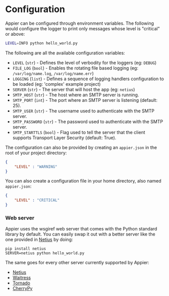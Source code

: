# Configuration

Appier can be configured through environment variables. The following would configure the logger to print only messages whose level is "critical" or above:

```bash
LEVEL=INFO python hello_world.py
```

The following are all the available configuration variables:

* `LEVEL` (`str`) - Defines the level of verbodity for the loggers (eg: `DEBUG`)
* `FILE_LOG` (`bool`) - Enables the rotating file based logging (eg: `/var/log/name.log`, `/var/log/name.err`)
* `LOGGING` (`list`) - Defines a sequence of logging handlers configuration to be loaded (eg: 'complex' example project)
* `SERVER` (`str`) - The server that will host the app (eg: `netius`)
* `SMTP_HOST` (`str`) - The host where an SMTP server is running.
* `SMTP_PORT` (`int`) - The port where an SMTP server is listening (default: 25).
* `SMTP_USER` (`str`) - The username used to authenticate with the SMTP server.
* `SMTP_PASSWORD` (`str`) - The password used to authenticate with the SMTP server.
* `SMTP_STARTTLS` (`bool`) - Flag used to tell the server that the client supports Transport Layer Security (default: True).

The configuration can also be provided by creating an `appier.json` in the root of your project directory:

```json
{
    "LEVEL" : "WARNING"
}
```

You can also create a configuration file in your home directory, also named `appier.json`:

```json
{
    "LEVEL" : "CRITICAL"
}
```

### Web server

Appier uses the wsgiref web server that comes with the Python standard library by default. You can easily swap it out with a better server like the one provided in [Netius](http://netius.hive.pt) by doing:

```
pip install netius
SERVER=netius python hello_world.py
```

The same goes for every other server currently supported by Appier:

* [Netius](http://netius.hive.pt)
* [Waitress](http://waitress.readthedocs.org/)
* [Tornado](http://www.tornadoweb.org/)
* [CherryPy](http://www.cherrypy.org/)
